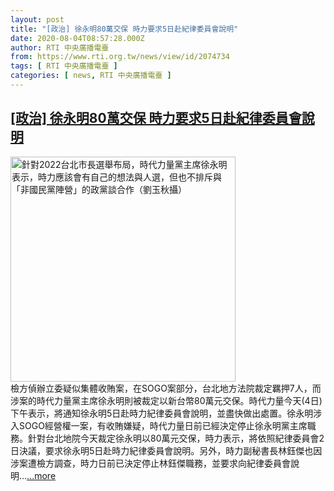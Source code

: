 ```yaml
---
layout: post
title: "[政治] 徐永明80萬交保 時力要求5日赴紀律委員會說明"
date: 2020-08-04T08:57:28.000Z
author: RTI 中央廣播電臺
from: https://www.rti.org.tw/news/view/id/2074734
tags: [ RTI 中央廣播電臺 ]
categories: [ news, RTI 中央廣播電臺 ]
---
```

<!--1596531448000-->
[[政治] 徐永明80萬交保 時力要求5日赴紀律委員會說明](https://www.rti.org.tw/news/view/id/2074734)
------

<div>
<img src="https://static.rti.org.tw/assets/thumbnails/2020/06/20/0ccf7565fa0a37b48c329d813e27311c.jpg" width="360" alt="針對2022台北市長選舉布局，時代力量黨主席徐永明表示，時力應該會有自己的想法與人選，但也不排斥與「非國民黨陣營」的政黨談合作（劉玉秋攝）" title="針對2022台北市長選舉布局，時代力量黨主席徐永明表示，時力應該會有自己的想法與人選，但也不排斥與「非國民黨陣營」的政黨談合作（劉玉秋攝）"><br>檢方偵辦立委疑似集體收賄案，在SOGO案部分，台北地方法院裁定羈押7人，而涉案的時代力量黨主席徐永明則被裁定以新台幣80萬元交保。時代力量今天(4日)下午表示，將通知徐永明5日赴時力紀律委員會說明，並盡快做出處置。徐永明涉入SOGO經營權一案，有收賄嫌疑，時代力量日前已經決定停止徐永明黨主席職務。針對台北地院今天裁定徐永明以80萬元交保，時力表示，將依照紀律委員會2日決議，要求徐永明5日赴時力紀律委員會說明。另外，時力副秘書長林鈺傑也因涉案遭檢方調查，時力日前已決定停止林鈺傑職務，並要求向紀律委員會說明...<a target="_blank" href="https://www.rti.org.tw/news/view/id/2074734">...more</a>
</div>
